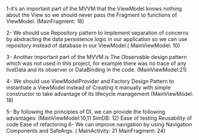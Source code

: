 1-it’s an important part of the MVVM that the ViewModel knows nothing about the View so we should never pass the Fragment to functions of ViewModel. (MainFragment: 18)

2- We should use Repository pattern to implement separation of concerns by abstracting the data persistence logic in our application so we can use repository instead of database in our ViewModel.( MainViewModel: 10)

3- Another important part of the MVVM is The Observable design pattern which was not used in this project, for example there was no trace of any liveData and its observer or DataBinding in the code. (MainViewModel:21)

4- We should  use ViewModelProvider  and Factory Design Pattern to instantiate a ViewModel instead of Creating it manually with simple constructor to take advantage of its lifecycle management (MainViewModel: 18)

5- By following the principles of DI, we can provide the following advantages:
(MainViewModel:10,11 SimDB: 12)
Ease of testing
Reusability of code
Ease of refactoring
6- We can improve navigation by using Navigation Components and SafeArgs.
( MainActivity: 21 MainFragment: 24)
